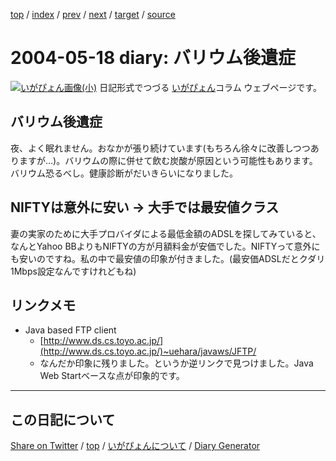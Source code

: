 [top](https://igapyon.github.io/diary/) 
 / [index](https://igapyon.github.io/diary/2004/index.html) 
 / [prev](https://igapyon.github.io/diary/2004/ig040516.html) 
 / [next](https://igapyon.github.io/diary/2004/ig040519.html) 
 / [target](https://igapyon.github.io/diary/2004/ig040518.html) 
 / [source](https://github.com/igapyon/diary/blob/gh-pages/2004/ig040518.html.src.md) 

2004-05-18 diary: バリウム後遺症
=====================================================================================================
[![いがぴょん画像(小)](https://igapyon.github.io/diary/images/iga200306s.jpg "いがぴょん")](https://igapyon.github.io/diary/memo/memoigapyon.html) 日記形式でつづる [いがぴょん](https://igapyon.github.io/diary/memo/memoigapyon.html)コラム ウェブページです。

## バリウム後遺症

夜、よく眠れません。おなかが張り続けています(もちろん徐々に改善しつつありますが…)。バリウムの際に併せて飲む炭酸が原因という可能性もあります。
バリウム恐るべし。健康診断がだいきらいになりました。


## NIFTYは意外に安い → 大手では最安値クラス

妻の実家のために大手プロバイダによる最低金額のADSLを探してみていると、なんとYahoo BBよりもNIFTYの方が月額料金が安価でした。NIFTYって意外にも安いのですね。私の中で最安値の印象が付きました。(最安価ADSLだとクダリ1Mbps設定なんですけれどもね)


## リンクメモ


* Java based FTP client
  * [http://www.ds.cs.toyo.ac.jp/](http://www.ds.cs.toyo.ac.jp/)~uehara/javaws/JFTP/
  * なんだか印象に残りました。というか逆リンクで見つけました。Java Web Startベースな点が印象的です。 



----------------------------------------------------------------------------------------------------

## この日記について

[Share on Twitter](https://twitter.com/intent/tweet?hashtags=igapyon%2Cdiary%2C%E3%81%84%E3%81%8C%E3%81%B4%E3%82%87%E3%82%93&text=%E3%83%90%E3%83%AA%E3%82%A6%E3%83%A0%E5%BE%8C%E9%81%BA%E7%97%87&url=https%3A%2F%2Figapyon.github.io%2Fdiary%2F2004%2Fig040518.html) / [top](../index.html/) / [いがぴょんについて](https://igapyon.github.io/diary/memo/memoigapyon.html) / [Diary Generator](https://github.com/igapyon/igapyonv3)
